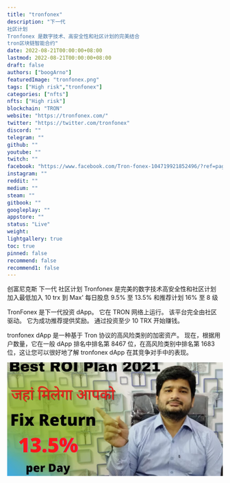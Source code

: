 ```yaml
---
title: "tronfonex"
description: "下一代
社区计划
Tronfonex 是数字技术、高安全性和社区计划的完美结合
tron区块链智能合约"
date: 2022-08-21T00:00:00+08:00
lastmod: 2022-08-21T00:00:00+08:00
draft: false
authors: ["boogArno"]
featuredImage: "tronfonex.png"
tags: ["High risk","tronfonex"]
categories: ["nfts"]
nfts: ["High risk"]
blockchain: "TRON"
website: "https://tronfonex.com/"
twitter: "https://twitter.com/tronfonex"
discord: ""
telegram: ""
github: ""
youtube: ""
twitch: ""
facebook: "https://www.facebook.com/Tron-fonex-104719921852496/?ref=pages_you_manage"
instagram: ""
reddit: ""
medium: ""
steam: ""
gitbook: ""
googleplay: ""
appstore: ""
status: "Live"
weight: 
lightgallery: true
toc: true
pinned: false
recommend: false
recommend1: false
---
```

创富尼克斯
下一代
社区计划
Tronfonex 是完美的数字技术高安全性和社区计划
加入最低加入 10 trx 到 Max'
每日股息 9.5% 至 13.5% 和推荐计划 16% 至 8 级

TronFonex 是下一代投资 dApp。 它在 TRON 网络上运行。 该平台完全由社区驱动。 它为成功推荐提供奖励。 通过投资至少 10 TRX 开始赚钱。

tronfonex dApp 是一种基于 Tron 协议的高风险类别的加密资产。 现在，根据用户数量，它在一般 dApp 排名中排名第 8467 位，在高风险类别中排名第 1683 位，这让您可以很好地了解 tronfonex dApp 在其竞争对手中的表现。

![R](R.jpg)